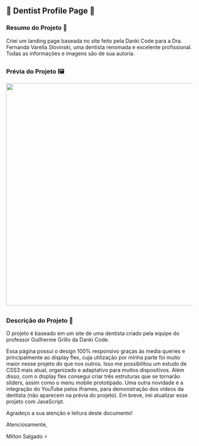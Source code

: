 ## 🦷 Dentist Profile Page 🦷

### Resumo do Projeto 📄
Criei um landing page baseada no site feito pela Danki Code para a Dra. Fernanda Varella Slovinski, uma dentista renomada e excelente profissional.
Todas as informações e imagens são de sua autoria.

##

### Prévia do Projeto 🖼️
<div align="center">
    <img height="600em" src="images/landing_page_fernanda_dentist.png">
</div>

##

### Descrição do Projeto 📖

O projeto é baseado em um site de uma dentista criado pela equipe do professor Guilherme Grillo da Danki Code.

Essa página possui o design 100% responsivo graças às media queries e principalmente ao display flex, cuja utilização por minha parte foi muito maior nesse projeto do que nos outros. Isso me possibilitou um estudo de CSS3 mais atual, organizado e adaptativo para muitos dispositivos. Além disso, com o display flex consegui criar três estruturas que se tornarão sliders, assim como o menu mobile prototipado. Uma outra novidade é a integração do YouTube pelos iframes, para demonstração dos vídeos da dentista (não aparecem na prévia do projeto). Em breve, irei atualizar esse projeto com JavaScript.

Agradeço a sua atenção e leitura deste documento!

Atenciosamente, 

Milton Salgado ⚡